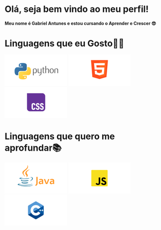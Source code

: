 # Olá, seja bem vindo ao meu perfil!
#### Meu nome é Gabriel Antunes e estou cursando o Aprender e Crescer 😎

# Linguagens que eu Gosto👨‍💻
![Python](/imagens/py2.png
)
![HTML5](/imagens/htm.png)
![CSS](/imagens/css.png)

# Linguagens que quero me aprofundar📚
![Java](/imagens/jva.png)
![JavaScript](/imagens/jsc.png)
![c++](/imagens/c++.png)
